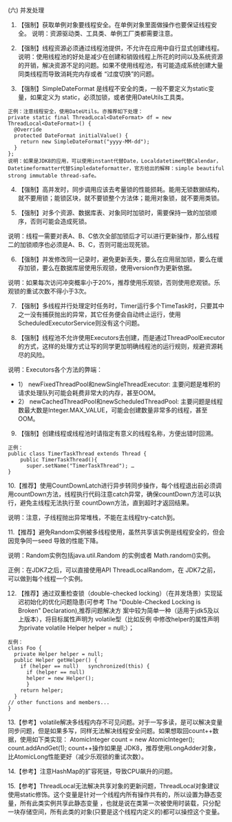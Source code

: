 (六) 并发处理

1.	【强制】获取单例对象要线程安全。在单例对象里面做操作也要保证线程安全。
说明：资源驱动类、工具类、单例工厂类都需要注意。

2.	【强制】线程资源必须通过线程池提供，不允许在应用中自行显式创建线程。
说明：使用线程池的好处是减少在创建和销毁线程上所花的时间以及系统资源的开销，解决资源不足的问题。如果不使用线程池，有可能造成系统创建大量同类线程而导致消耗完内存或者
“过度切换”的问题。

3.	【强制】SimpleDateFormat 是线程不安全的类，一般不要定义为static变量，如果定义为 static，必须加锁，或者使用DateUtils工具类。

```
正例：注意线程安全，使用DateUtils。亦推荐如下处理：
private static final ThreadLocal<DateFormat> df = new ThreadLocal<DateFormat>() {
  @Override
  protected DateFormat initialValue() {
    return new SimpleDateFormat("yyyy-MM-dd");
  }
};
说明：如果是JDK8的应用，可以使用instant代替Date，Localdatetime代替Calendar，
Datetimeformatter代替Simpledateformatter，官方给出的解释：simple beautiful strong immutable thread-safe。
```

4.	【强制】高并发时，同步调用应该去考量锁的性能损耗。能用无锁数据结构，就不要用锁；能锁区块，就不要锁整个方法体；能用对象锁，就不要用类锁。

5.	【强制】对多个资源、数据库表、对象同时加锁时，需要保持一致的加锁顺序，否则可能会造成死锁。

 说明：线程一需要对表A、B、C依次全部加锁后才可以进行更新操作，那么线程二的加锁顺序也必须是A、B、C，否则可能出现死锁。

6.	【强制】并发修改同一记录时，避免更新丢失，要么在应用层加锁，要么在缓存加锁，要么在数据库层使用乐观锁，使用version作为更新依据。

 说明：如果每次访问冲突概率小于20%，推荐使用乐观锁，否则使用悲观锁。乐观锁的重试次数不得小于3次。

7.	【强制】多线程并行处理定时任务时，Timer运行多个TimeTask时，只要其中之一没有捕获抛出的异常，其它任务便会自动终止运行，使用ScheduledExecutorService则没有这个问题。

8.	【强制】线程池不允许使用Executors去创建，而是通过ThreadPoolExecutor的方式，这样的处理方式让写的同学更加明确线程池的运行规则，规避资源耗尽的风险。

 说明：Executors各个方法的弊端：
 * 1）	newFixedThreadPool和newSingleThreadExecutor:   主要问题是堆积的请求处理队列可能会耗费非常大的内存，甚至OOM。
 * 2）	newCachedThreadPool和newScheduledThreadPool:   主要问题是线程数最大数是Integer.MAX_VALUE，可能会创建数量非常多的线程，甚至OOM。

9. 【强制】创建线程或线程池时请指定有意义的线程名称，方便出错时回溯。
```
正例：
public class TimerTaskThread extends Thread {      
    public TimerTaskThread(){          
      super.setName("TimerTaskThread"); …
}
```

10.【推荐】使用CountDownLatch进行异步转同步操作，每个线程退出前必须调用countDown方法，线程执行代码注意catch异常，确保countDown方法可以执行，避免主线程无法执行至 countDown方法，直到超时才返回结果。

 说明：注意，子线程抛出异常堆栈，不能在主线程try-catch到。

11.【推荐】避免Random实例被多线程使用，虽然共享该实例是线程安全的，但会因竞争同一seed 导致的性能下降。

 说明：Random实例包括java.util.Random 的实例或者 Math.random()实例。

 正例：在JDK7之后，可以直接使用API ThreadLocalRandom，在 JDK7之前，可以做到每个线程一个实例。

12. 【推荐】通过双重检查锁（double-checked locking）（在并发场景）实现延迟初始化的优化问题隐患(可参考 The "Double-Checked Locking is Broken" Declaration),推荐问题解决方
案中较为简单一种（适用于jdk5及以上版本），将目标属性声明为 volatile型（比如反例
中修改helper的属性声明为private volatile Helper helper = null;）；
```
反例：
class Foo {   
  private Helper helper = null;  
  public Helper getHelper() {
    if (helper == null)   synchronized(this) {      
      if (helper == null)         
      helper = new Helper();
      }      
    return helper;
  }
// other functions and members...
}
```

13.【参考】volatile解决多线程内存不可见问题。对于一写多读，是可以解决变量同步问题，但是如果多写，同样无法解决线程安全问题。如果想取回count++数据，使用如下类实现：
AtomicInteger count = new AtomicInteger(); count.addAndGet(1); count++操作如果是
JDK8，推荐使用LongAdder对象，比AtomicLong性能更好（减少乐观锁的重试次数）。

14.【参考】注意HashMap的扩容死链，导致CPU飙升的问题。

15.【参考】ThreadLocal无法解决共享对象的更新问题，ThreadLocal对象建议使用static修饰。这个变量是针对一个线程内所有操作共有的，所以设置为静态变量，所有此类实例共享此静态变量 ，也就是说在类第一次被使用时装载，只分配一块存储空间，所有此类的对象(只要是这个线程内定义的)都可以操控这个变量。
